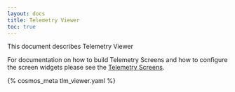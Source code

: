 ```yaml
---
layout: docs
title: Telemetry Viewer
toc: true
---
```


This document describes Telemetry Viewer

For documentation on how to build Telemetry Screens and how to configure the
screen widgets please see the [Telemetry Screens](/docs/screens).

{% cosmos_meta tlm_viewer.yaml %}
